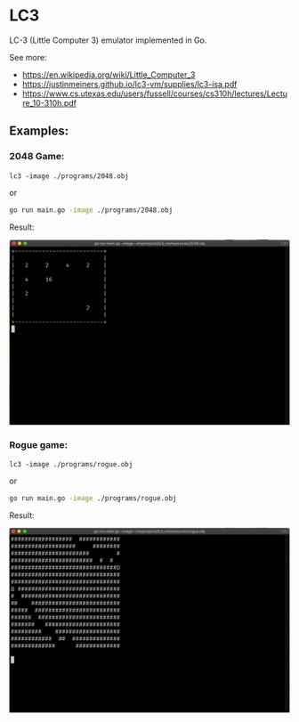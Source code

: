 # LC3

LC-3 (Little Computer 3) emulator implemented in Go. 

See more:
- https://en.wikipedia.org/wiki/Little_Computer_3
- https://justinmeiners.github.io/lc3-vm/supplies/lc3-isa.pdf
- https://www.cs.utexas.edu/users/fussell/courses/cs310h/lectures/Lecture_10-310h.pdf

## Examples:

### 2048 Game:

```
lc3 -image ./programs/2048.obj
```

or

```bash
go run main.go -image ./programs/2048.obj
```

Result:

![2048](./images/2048.png "2048 game")

### Rogue game:

```
lc3 -image ./programs/rogue.obj
```

or

```bash
go run main.go -image ./programs/rogue.obj
```

Result:

![Rogue](./images/rogue.png "Rogue game")
